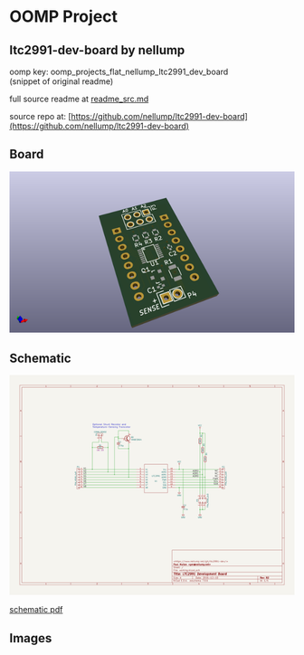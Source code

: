 # OOMP Project  
## ltc2991-dev-board  by nellump  
  
oomp key: oomp_projects_flat_nellump_ltc2991_dev_board  
(snippet of original readme)  
  
  
  full source readme at [readme_src.md](readme_src.md)  
  
source repo at: [https://github.com/nellump/ltc2991-dev-board](https://github.com/nellump/ltc2991-dev-board)  
## Board  
  
[![working_3d.png](working_3d_600.png)](working_3d.png)  
## Schematic  
  
[![working_schematic.png](working_schematic_600.png)](working_schematic.png)  
  
[schematic pdf](working_schematic.pdf)  
## Images  

